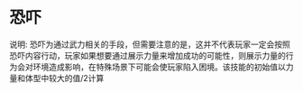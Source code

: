 # 恐吓

说明: 恐吓为通过武力相关的手段，但需要注意的是，这并不代表玩家一定会按照恐吓内容行动，玩家如果想要通过展示力量来增加成功的可能性，则展示力量的行为会对环境造成影响，在特殊场景下可能会使玩家陷入困境。该技能的初始值以力量和体型中较大的值/2计算